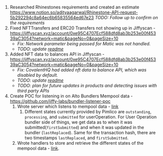1. Researched Rhinestones requirements and created an estimate https://www.notion.so/adityaagarwal/Rhinestone-API-request-5b292294c8a64ec6b65835564ed67e23 *TODO: Follow up to confirm on the requirements*
2. Fixed NFTTransfers and ERC20 Transfers not showing up in Jiffyscan - https://jiffyscan.xyz/account/0xe95C4707Ecf588dfd8ab3b253e00f45339aC3054?network=matic&pageNo=0&pageSize=10
     - *Fix: Network parameter being passed for Matic was not handled.*
     - *TODO: update [readme](https://jiffyscan.readme.io)*
4. Added NFT data to balances API in Jiffyscan - https://jiffyscan.xyz/account/0xe95C4707Ecf588dfd8ab3b253e00f45339aC3054?network=matic&pageNo=0&pageSize=10
    - *Fix: CovalentHQ had added nft data to balance API, which was disabled by default.*
    - *TODO: update [readme](https://jiffyscan.readme.io)*
    - *TODO: plan for future updates in products and detecting issues with third party APIs*
6. Create POC for listening in on Alto Bundlers Mempool data - https://github.com/jiffy-labs/bundler-listener-poc
    1. Wrote server which listens to mempool data - [link](https://github.com/jiffy-labs/bundler-listener-poc/blob/6a8c020e422534b61cfad90d21aae28a3d3abd35/src/index.ts)
        1. Different states currently provided by Pimlico are `outstanding`, `processing`, and `submitted` for userOperation. For User Operation bundler side of things, we get data as to when it was submitted(`firstSubmitted`) and when it was updated in the bundler (`lastReplaced`). Same for the transaction hash, there are two timestamps `lastReplaced`, and `firstSubmitted`. 
    3. Wrote handlers to store and retrieve the different states of the mempool data - [link](https://github.com/jiffy-labs/bundler-listener-poc/blob/6a8c020e422534b61cfad90d21aae28a3d3abd35/src/db/index.ts#L1).

